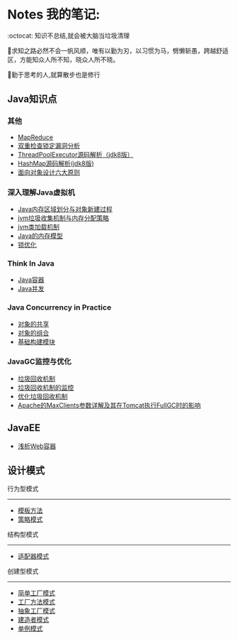 # Notes 我的笔记:



:octocat: 知识不总结,就会被大脑当垃圾清理

:racehorse:求知之路必然不会一帆风顺，唯有以勤为刃，以习惯为马，劈懒斩愚，跨越舒适区，方能知众人所不知，晓众人所不晓。

:walking:勤于思考的人,就算散步也是修行


## Java知识点

### 其他

+ [MapReduce](./Distributed_Systems(MIT)/MapReduce.md)
+ [双重检查锁定漏洞分析](双重检查锁定漏洞分析笔记.md)
+ [ThreadPoolExecutor源码解析（jdk8版）](ThreadPoolExecutor源码解析（jdk8版）.md)
+ [HashMap源码解析(jdk8版)](HashMap源码解析(jdk8).md)
+ [面向对象设计六大原则](面向对象设计六大原则.md)

### 深入理解Java虚拟机

+ [Java内存区域划分与对象新建过程](./深入理解Java虚拟机/Java内存区域划分.md)
+ [jvm垃圾收集机制与内存分配策略](./深入理解Java虚拟机/jvm垃圾收集与内存回收策略.md)
+ [jvm类加载机制](./深入理解Java虚拟机/jvm类加载机制.md)
+ [Java的内存模型](./深入理解Java虚拟机/Java内存模型.md)
+ [锁优化](./深入理解Java虚拟机/锁优化.md)

### Think In Java

+ [Java容器](./ThinkInJava/Java容器.md)
+ [Java并发](./ThinkInJava/Java并发.md)

### Java Concurrency in Practice

+ [对象的共享](./Java_Concurrency_in_Practice/对象的共享.md)
+ [对象的组合](./Java_Concurrency_in_Practice/对象的组合.md) 
+ [基础构建模块](./Java_Concurrency_in_Practice/基础构件模块.md)

### JavaGC监控与优化

+ [垃圾回收机制](http://www.importnew.com/1993.html)
+ [垃圾回收机制的监控](http://www.importnew.com/2057.html)
+ [优化垃圾回收机制](http://www.importnew.com/3146.html)
+ [Apache的MaxClients参数详解及其在Tomcat执行FullGC时的影响](http://www.importnew.com/3151.html)

## JavaEE

+ [浅析Web容器](./JavaEE/浅析Web容器.md)

## 设计模式

行为型模式

---

+ [模板方法](./设计模式/模板方法.md)
+ [策略模式](./设计模式/策略模式.md)


结构型模式

---
+ [适配器模式](./设计模式/适配器模式.md)

创建型模式

---

+ [简单工厂模式](./设计模式/简单工厂模式.md)
+ [工厂方法模式](./设计模式/工厂方法模式.md)
+ [抽象工厂模式](./设计模式/抽象工厂模式.md)
+ [建造者模式](./设计模式/建造者模式.md)
+ [单例模式](./设计模式/单例模式.md)